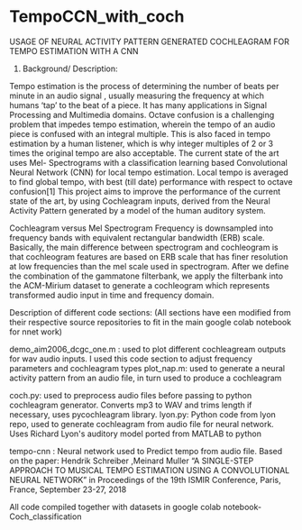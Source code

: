 # TempoCCN_with_coch
USAGE OF NEURAL ACTIVITY PATTERN GENERATED COCHLEAGRAM FOR TEMPO ESTIMATION WITH A CNN

1.	Background/ Description:

Tempo estimation is the process of determining the number of beats per minute in an audio signal , usually measuring the frequency at which humans ‘tap’ to the beat of a piece. It has many applications in Signal Processing and Multimedia domains.
Octave confusion is a challenging problem that impedes tempo estimation, wherein the tempo of an audio piece is confused with an integral multiple. This is also faced in tempo estimation by a human listener, which is why integer multiples of 2 or 3 times the original tempo are also acceptable.
The current state of the art uses Mel- Spectrograms with a classification learning based Convolutional Neural Network (CNN) for local tempo estimation. Local tempo is averaged to find global tempo, with best (till date) performance with respect to octave confusion[1]
This project aims to improve the performance of the current state of the art, by using Cochleagram inputs, derived from the Neural Activity Pattern generated by a model of the human auditory system.


Cochleagram versus Mel Spectrogram
Frequency is downsampled  into frequency bands with equivalent rectangular bandwidth (ERB) scale. Basically, the main difference between spectrogram and cochleogram is that cochleogram features are based on ERB scale that has finer resolution at low frequencies than the mel scale used in spectrogram.
After we define the combination of the gammatone filterbank, we apply the filterbank into the ACM-Mirium dataset to generate a cochleogram which represents transformed audio input  in time and frequency domain. 

 Description of different code sections: (All sections have een modified from their respective source repositories to fit in the main google colab notebook for nnet work)
 
 demo_aim2006_dcgc_one.m : used to plot different cochleagream outputs for wav audio inputs. 
             I used this code section to adjust frequency parameters and cochleagram types
 plot_nap.m: used to generate a neural activity pattern from an audio file, in turn used to produce a cochleagram
 
 coch.py: used to preprocess audio files before passing to python cochleagram generator. Converts mp3 to WAV and trims length if necessary, uses pycochleagram library.
 lyon.py: Python code from lyon repo, used to generate cochleagram from audio file for neural network. Uses Richard Lyon's auditory model ported from MATLAB to python
 
 tempo-cnn : Neural network used to Predict tempo from audio file. Based on the paper:  Hendrik Schreiber ,Meinard Muller “A SINGLE-STEP APPROACH TO MUSICAL TEMPO ESTIMATION USING A CONVOLUTIONAL NEURAL NETWORK” in Proceedings of the 19th ISMIR Conference, Paris, France, September 23-27, 2018 
 
All code compiled together with datasets in google colab notebook- Coch_classification

 

